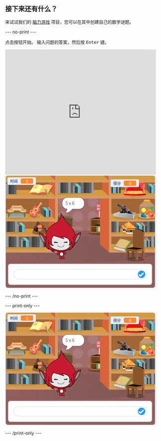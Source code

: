 ## 接下来还有什么？

来试试我们的 [脑力游戏](https://projects.raspberrypi.org/en/projects/brain-game?utm_source=pathway&utm_medium=whatnext&utm_campaign=projects) 项目，您可以在其中创建自己的数学谜题。

\--- no-print \---

点击按钮开始。 输入问题的答案，然后按 <kbd>Enter</kbd> 键。

<div class="scratch-preview">
  <iframe allowtransparency="true" width="485" height="402" src="https://scratch.mit.edu/projects/embed/250234955/?autostart=false" frameborder="0" scrolling="no"></iframe>
  <img src="images/brain-final.png">
</div>

\--- /no-print \---

\--- print-only \---

![脑力游戏](images/brain-final.png)

\--- /print-only \---